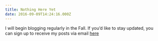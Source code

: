 ```yaml
---
title: Nothing Here Yet
date: 2016-09-09T14:24:16.000Z
---
```

I will begin blogging regularly in the Fall. If you’d like to stay updated, you can sign up to receive my posts via email [here](http://eepurl.com/cSDdRr)
